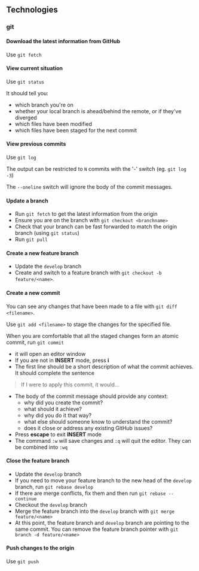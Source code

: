 ## Technologies

### git

#### Download the latest information from GitHub

Use `git fetch`

#### View current situation

Use `git status`

It should tell you:
- which branch you're on
- whether your local branch is ahead/behind the remote, or if they've diverged
- which files have been modified
- which files have been staged for the next commit

#### View previous commits

Use `git log`

The output can be restricted to `N` commits with the '-<N>' switch (eg. `git log -3`)

The `--oneline` switch will ignore the body of the commit messages.

#### Update a branch

- Run `git fetch` to get the latest information from the origin
- Ensure you are on the branch with `git checkout <branchname>`
- Check that your branch can be fast forwarded to match the origin branch (using `git status`)
- Run `git pull`

#### Create a new feature branch

- Update the `develop` branch
- Create and switch to a feature branch with `git checkout -b feature/<name>`.

#### Create a new commit

You can see any changes that have been made to a file with `git diff <filename>`.

Use `git add <filename>` to stage the changes for the specified file.

When you are comfortable that all the staged changes form an atomic commit, run `git commit`
- it will open an editor window
- If you are not in **INSERT** mode, press **i**
- The first line should be a short description of what the commit achieves. It should complete the sentence
> If I were to apply this commit, it would...

- The body of the commit message should provide any context:
   - why did you create the commit?
   - what should it achieve?
   - why did you do it that way?
   - what else should someone know to understand the commit?
   - does it close or address any existing GitHub issues?
- Press **escape** to exit **INSERT** mode
- The command `:w` will save changes and `:q` will quit the editor. They can be combined into `:wq`

#### Close the feature branch

- Update the `develop` branch
- If you need to move your feature branch to the new head of the `develop` branch, run `git rebase develop`
- If there are merge conflicts, fix them and then run `git rebase --continue`
- Checkout the `develop` branch
- Merge the feature branch into the `develop` branch with `git merge feature/<name>`
- At this point, the feature branch and `develop` branch are pointing to the same commit. You can remove the feature branch pointer with `git branch -d feature/<name>`

#### Push changes to the origin

Use `git push`

